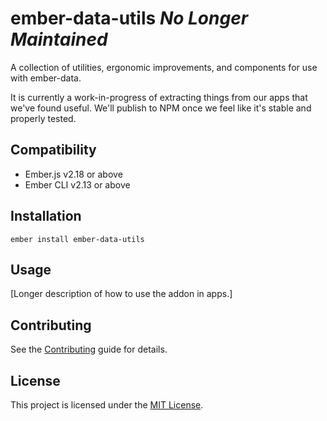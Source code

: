 ember-data-utils *No Longer Maintained*
==============================================================================

A collection of utilities, ergonomic improvements, and components for use with ember-data.

It is currently a work-in-progress of extracting things from our apps that we've found useful. We'll publish to NPM once we feel like it's stable and properly tested.


Compatibility
------------------------------------------------------------------------------

* Ember.js v2.18 or above
* Ember CLI v2.13 or above


Installation
------------------------------------------------------------------------------

```
ember install ember-data-utils
```


Usage
------------------------------------------------------------------------------

[Longer description of how to use the addon in apps.]


Contributing
------------------------------------------------------------------------------

See the [Contributing](CONTRIBUTING.md) guide for details.


License
------------------------------------------------------------------------------

This project is licensed under the [MIT License](LICENSE.md).
